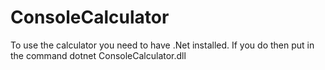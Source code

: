 # ConsoleCalculator

To use the calculator you need to have .Net installed.
If you do then put in the command dotnet ConsoleCalculator.dll
